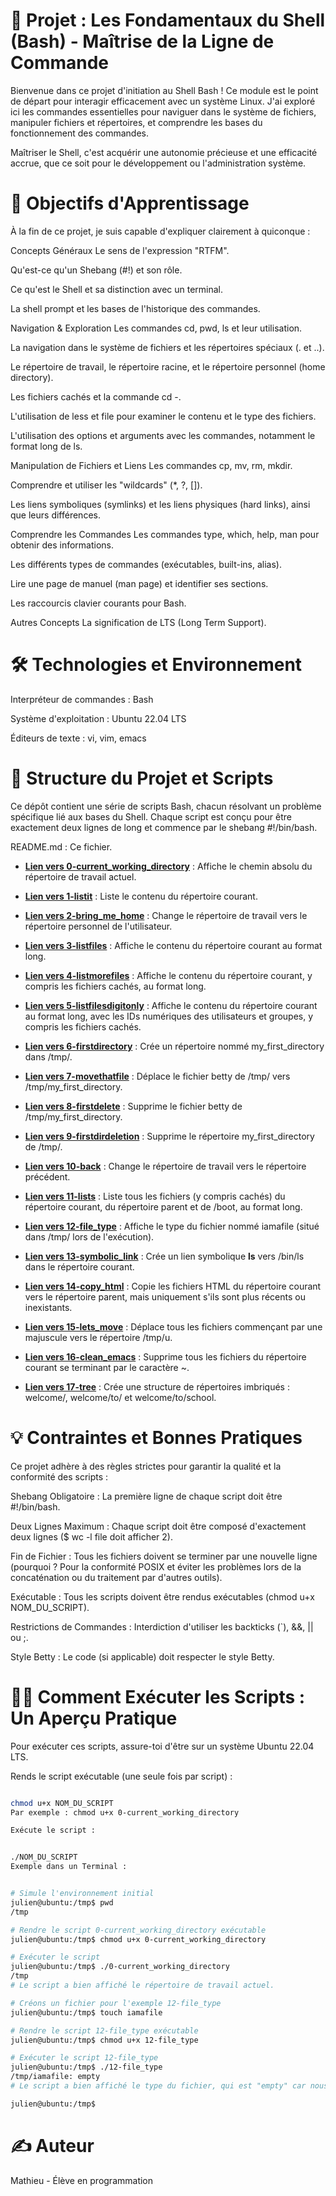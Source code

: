 # 🐚 Projet : Les Fondamentaux du Shell (Bash) - Maîtrise de la Ligne de Commande
Bienvenue dans ce projet d'initiation au Shell Bash ! Ce module est le point de départ pour interagir efficacement avec un système Linux. J'ai exploré ici les commandes essentielles pour naviguer dans le système de fichiers, manipuler fichiers et répertoires, et comprendre les bases du fonctionnement des commandes.

Maîtriser le Shell, c'est acquérir une autonomie précieuse et une efficacité accrue, que ce soit pour le développement ou l'administration système.

# 🎯 Objectifs d'Apprentissage
À la fin de ce projet, je suis capable d'expliquer clairement à quiconque :

Concepts Généraux
Le sens de l'expression "RTFM".

Qu'est-ce qu'un Shebang (#!) et son rôle.

Ce qu'est le Shell et sa distinction avec un terminal.

La shell prompt et les bases de l'historique des commandes.

Navigation & Exploration
Les commandes cd, pwd, ls et leur utilisation.

La navigation dans le système de fichiers et les répertoires spéciaux (. et ..).

Le répertoire de travail, le répertoire racine, et le répertoire personnel (home directory).

Les fichiers cachés et la commande cd -.

L'utilisation de less et file pour examiner le contenu et le type des fichiers.

L'utilisation des options et arguments avec les commandes, notamment le format long de ls.

Manipulation de Fichiers et Liens
Les commandes cp, mv, rm, mkdir.

Comprendre et utiliser les "wildcards" (*, ?, []).

Les liens symboliques (symlinks) et les liens physiques (hard links), ainsi que leurs différences.

Comprendre les Commandes
Les commandes type, which, help, man pour obtenir des informations.

Les différents types de commandes (exécutables, built-ins, alias).

Lire une page de manuel (man page) et identifier ses sections.

Les raccourcis clavier courants pour Bash.

Autres Concepts
La signification de LTS (Long Term Support).

# 🛠️ Technologies et Environnement
Interpréteur de commandes : Bash

Système d'exploitation : Ubuntu 22.04 LTS

Éditeurs de texte : vi, vim, emacs

# 📖 Structure du Projet et Scripts
Ce dépôt contient une série de scripts Bash, chacun résolvant un problème spécifique lié aux bases du Shell. Chaque script est conçu pour être exactement deux lignes de long et commence par le shebang #!/bin/bash.

README.md : Ce fichier.

* **[Lien vers 0-current_working_directory](https://github.com/Mathieu7483/holbertonschool-shell/blob/main/basics/0-current_working_directory)** : Affiche le chemin absolu du répertoire de travail actuel.

* **[Lien vers 1-listit](https://github.com/Mathieu7483/holbertonschool-shell/blob/main/basics/1-listit)** : Liste le contenu du répertoire courant.

* **[Lien vers 2-bring_me_home](https://github.com/Mathieu7483/holbertonschool-shell/blob/main/basics/2-bring_me_home)** : Change le répertoire de travail vers le répertoire personnel de l'utilisateur.

* **[Lien vers 3-listfiles](https://github.com/Mathieu7483/holbertonschool-shell/blob/main/basics/3-listfiles)** : Affiche le contenu du répertoire courant au format long.

* **[Lien vers 4-listmorefiles](https://github.com/Mathieu7483/holbertonschool-shell/blob/main/basics/4-listmorefiles)** : Affiche le contenu du répertoire courant, y compris les fichiers cachés, au format long.

* **[Lien vers 5-listfilesdigitonly](https://github.com/Mathieu7483/holbertonschool-shell/blob/main/basics/5-listfilesdigitonly)** : Affiche le contenu du répertoire courant au format long, avec les IDs numériques des utilisateurs et groupes, y compris les fichiers cachés.

* **[Lien vers 6-firstdirectory](https://github.com/Mathieu7483/holbertonschool-shell/blob/main/basics/6-firstdirectory)** : Crée un répertoire nommé my_first_directory dans /tmp/.

* **[Lien vers 7-movethatfile](https://github.com/Mathieu7483/holbertonschool-shell/blob/main/basics/7-movethatfile)** : Déplace le fichier betty de /tmp/ vers /tmp/my_first_directory.

* **[Lien vers 8-firstdelete](https://github.com/Mathieu7483/holbertonschool-shell/blob/main/basics/8-firstdelete)** : Supprime le fichier betty de /tmp/my_first_directory.

* **[Lien vers 9-firstdirdeletion](https://github.com/Mathieu7483/holbertonschool-shell/blob/main/basics/9-firstdirdeletion)** : Supprime le répertoire my_first_directory de /tmp/.

* **[Lien vers 10-back](https://github.com/Mathieu7483/holbertonschool-shell/blob/main/basics/10-back)** : Change le répertoire de travail vers le répertoire précédent.

* **[Lien vers 11-lists](https://github.com/Mathieu7483/holbertonschool-shell/blob/main/basics/11-lists)** : Liste tous les fichiers (y compris cachés) du répertoire courant, du répertoire parent et de /boot, au format long.

* **[Lien vers 12-file_type](https://github.com/Mathieu7483/holbertonschool-shell/blob/main/basics/12-file_type)** : Affiche le type du fichier nommé iamafile (situé dans /tmp/ lors de l'exécution).

* **[Lien vers 13-symbolic_link](https://github.com/Mathieu7483/holbertonschool-shell/blob/main/basics/13-symbolic_link)** : Crée un lien symbolique __ls__ vers /bin/ls dans le répertoire courant.

* **[Lien vers 14-copy_html](https://github.com/Mathieu7483/holbertonschool-shell/blob/main/basics/14-copy_html)** : Copie les fichiers HTML du répertoire courant vers le répertoire parent, mais uniquement s'ils sont plus récents ou inexistants.

* **[Lien vers 15-lets_move](https://github.com/Mathieu7483/holbertonschool-shell/blob/main/basics/15-lets_move)** : Déplace tous les fichiers commençant par une majuscule vers le répertoire /tmp/u.

* **[Lien vers 16-clean_emacs](https://github.com/Mathieu7483/holbertonschool-shell/blob/main/basics/16-clean_emacs)** : Supprime tous les fichiers du répertoire courant se terminant par le caractère ~.

* **[Lien vers 17-tree](https://github.com/Mathieu7483/holbertonschool-shell/blob/main/basics/17-tree)** : Crée une structure de répertoires imbriqués : welcome/, welcome/to/ et welcome/to/school.



# 💡 Contraintes et Bonnes Pratiques
Ce projet adhère à des règles strictes pour garantir la qualité et la conformité des scripts :

Shebang Obligatoire : La première ligne de chaque script doit être #!/bin/bash.

Deux Lignes Maximum : Chaque script doit être composé d'exactement deux lignes ($ wc -l file doit afficher 2).

Fin de Fichier : Tous les fichiers doivent se terminer par une nouvelle ligne (pourquoi ? Pour la conformité POSIX et éviter les problèmes lors de la concaténation ou du traitement par d'autres outils).

Exécutable : Tous les scripts doivent être rendus exécutables (chmod u+x NOM_DU_SCRIPT).

Restrictions de Commandes : Interdiction d'utiliser les backticks (`), &&, || ou ;.

Style Betty : Le code (si applicable) doit respecter le style Betty.

# 👨‍💻 Comment Exécuter les Scripts : Un Aperçu Pratique
Pour exécuter ces scripts, assure-toi d'être sur un système Ubuntu 22.04 LTS.

Rends le script exécutable (une seule fois par script) :

```bash

chmod u+x NOM_DU_SCRIPT
Par exemple : chmod u+x 0-current_working_directory

Exécute le script :
```
```bash

./NOM_DU_SCRIPT
Exemple dans un Terminal :
```
```bash

# Simule l'environnement initial
julien@ubuntu:/tmp$ pwd
/tmp

# Rendre le script 0-current_working_directory exécutable
julien@ubuntu:/tmp$ chmod u+x 0-current_working_directory

# Exécuter le script
julien@ubuntu:/tmp$ ./0-current_working_directory
/tmp
# Le script a bien affiché le répertoire de travail actuel.

# Créons un fichier pour l'exemple 12-file_type
julien@ubuntu:/tmp$ touch iamafile

# Rendre le script 12-file_type exécutable
julien@ubuntu:/tmp$ chmod u+x 12-file_type

# Exécuter le script 12-file_type
julien@ubuntu:/tmp$ ./12-file_type
/tmp/iamafile: empty
# Le script a bien affiché le type du fichier, qui est "empty" car nous venons de le créer.

julien@ubuntu:/tmp$
```
# ✍️ Auteur
Mathieu - Élève en programmation

